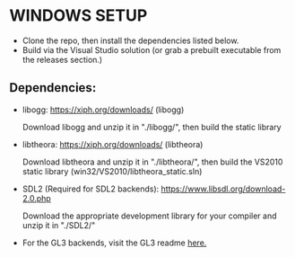 # WINDOWS SETUP

* Clone the repo, then install the dependencies listed below.
* Build via the Visual Studio solution (or grab a prebuilt executable from the releases section.)

## Dependencies:

* libogg: https://xiph.org/downloads/ (libogg)

    Download libogg and unzip it in "./libogg/", then build the static library

* libtheora: https://xiph.org/downloads/ (libtheora)

    Download libtheora and unzip it in "./libtheora/", then build the VS2010 static library (win32/VS2010/libtheora_static.sln)

* SDL2 (Required for SDL2 backends): https://www.libsdl.org/download-2.0.php

    Download the appropriate development library for your compiler and unzip it in "./SDL2/"

* For the GL3 backends, visit the GL3 readme [here.](../gl3/README.md)
